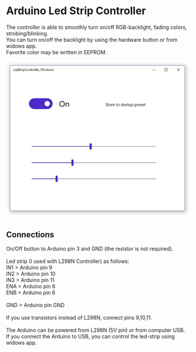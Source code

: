 # Arduino Led Strip Controller

The controller is able to smoothly turn on/off RGB-backlight, fading colors, strobing/blinking.<br>
You can turn on/off the backlight by using the hardware button or from widows app.<br>
Favorite color may be written in EEPROM.<br><br>
<img alt="" src="https://github.com/derwish-pro/Arduino-Led-Strip-Controller/blob/master/LedStripController_Windows/screenshot.JPG" style="max-width:100%;">

## Connections
On/Off button to Arduino pin 3 and GND (the resistor is not required).<br><br>
Led strip (I used with L298N Controller) as follows:<br>
IN1 > Arduino pin 9<br>
IN2 > Arduino pin 10<br>
IN3 > Arduino pin 11<br>
ENA > Arduino pin 6<br>
ENB > Arduino pin 6<br><br>
GND > Arduino pin GND<br><br>
If you use transistors instead of L298N, connect pins 9,10,11.<br><br>
The Arduino can be powered from L298N (5V pin) or from computer USB.<br>
If you connect the Arduino to USB, you can control the led-strip using widows app.<br>

